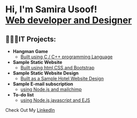 <h1>Hi, I'm Samira Usoof! <br/><a href="https://github.com/2022Samira">Web developer and Designer</a></h1>

<h2>👩🏻‍💻IT Projects:</h2>

- <b>Hangman Game</b>
  - [Built using C / C++ programming Language](https://github.com/2022Samira/hangmanGame)
- <b>Sample Static Website</b>
  - [Built using html,CSS,and Bootstrap](https://2022samira.github.io/2022Samira-Sample-Website-Using-CSS-Bootstrap-HTML/)
- <b>Sample Static Website Design</b>
  - [Built as a Sample Hotel Website Design](https://www.canva.com/design/DAFTp5wc3QM/fCn-ifhVpudwmXm25JAr0g/view?website#4:stay)
- <b>Sample E-mail subscription</b>
  - [using Node.js and mailchimp ](https://github.com/2022Samira/emailSubscription_Node.js)
- <b>To-do list</b>
  - [using Node.js,javascript and EJS ](https://github.com/2022Samira/To-do-List-using-EJS-js-Node.js)
  
Check Out My <a href="https://www.linkedin.com/in/samira-usoof-477623167/">LinkedIn </a>







